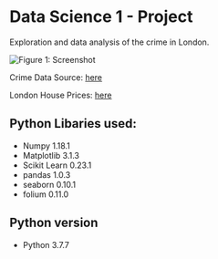 # Data Science 1 - Project

Exploration and data analysis of the crime in London. 

![Figure 1: Screenshot](https://github.com/anilyelin/datascience-project/blob/master/screenshot.png "Figure 1: Crime Location Heat Map London")

Crime Data Source: [here](https://data.london.gov.uk/dataset/recorded_crime_summary)

London House Prices: [here](https://data.london.gov.uk/dataset/average-house-prices)

## Python Libaries used:

- Numpy 1.18.1
- Matplotlib 3.1.3
- Scikit Learn 0.23.1
- pandas 1.0.3
- seaborn 0.10.1
- folium 0.11.0

## Python version
- Python 3.7.7
